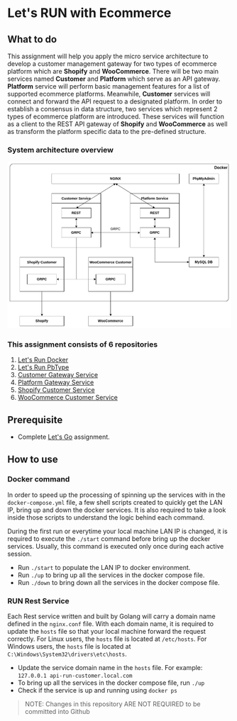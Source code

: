 # Let's RUN with Ecommerce

## What to do
This assignment will help you apply the micro service architecture to develop a customer management gateway 
for two types of ecommerce platform which are **Shopify** and **WooCommerce**. There will be two main services named 
**Customer** and **Platform** which serve as an API gateway. **Platform** service will perform basic management features 
for a list of supported ecommerce platforms. Meanwhile, **Customer** services will connect and forward the API request 
to a designated platform. In order to establish a consensus in data structure, two services which represent 2 types of 
ecommerce platform are introduced. These services will function as a client to the REST API gateway of **Shopify** and 
**WooCommerce** as well as transform the platform specific data to the pre-defined structure.

### System architecture overview
![System Overview](./asset/system-overview.png)
  
### This assignment consists of 6 repositories
1. [Let's Run Docker](https://github.com/dinhtp/lets-run)
2. [Let's Run PbType](https://github.com/dinhtp/lets-run-pbtype)
3. [Customer Gateway Service](https://github.com/dinhtp/lets-run-customer)
4. [Platform Gateway Service](https://github.com/dinhtp/lets-run-platform)
5. [Shopify Customer Service](https://github.com/dinhtp/lets-run-shopify-customer)
6. [WooCommerce Customer Service](https://github.com/dinhtp/lets-run-woocommerce-customer)


##  Prerequisite
- Complete [Let's Go](https://github.com/dinhtp/lets-go) assignment.


## How to use
### Docker command
In order to speed up the processing of spinning up the services with in the `docker-compose.yml` file, 
a few shell scripts created to quickly get the LAN IP, bring up and down the docker services. 
It is also required to take a look inside those scripts to understand the logic behind each command.

During the first run or everytime your local machine LAN IP is changed, it is required to execute the `./start`
command before bring up the docker services. Usually, this command is executed only once during each active session.

- Run `./start` to populate the LAN IP to docker environment.
- Run `./up` to bring up all the services in the docker compose file.
- Run `./down` to bring down all the services in the docker compose file.

### RUN Rest Service
Each Rest service written and built by Golang will carry a domain name defined in the `nginx.conf` file.
With each domain name, it is required to update the `hosts` file so that your local machine forward the request correctly.
For Linux users, the `hosts` file is located at `/etc/hosts`.
For Windows users, the `hosts` file is located at `C:\Windows\System32\drivers\etc\hosts`.

- Update the service domain name in the `hosts` file. For example: `127.0.0.1 api-run-customer.local.com`
- To bring up all the services in the docker compose file, run `./up`
- Check if the service is up and running using `docker ps`

> NOTE: Changes in this repository ARE NOT REQUIRED to be committed into Github